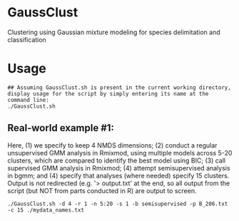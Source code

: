 # GaussClust
Clustering using Gaussian mixture modeling for species delimitation and classification

# Usage
````
## Assuming GaussClust.sh is present in the current working directory, display usage for the script by simply entering its name at the command line:
./GaussClust.sh
````

## Real-world example #1:
Here, (1) we specify to keep 4 NMDS dimensions; (2) conduct a regular unsupervised GMM analysis in Rmixmod, using multiple models across 5-20 clusters, which are compared to identify the best model using BIC; (3) call supervised GMM analysis in Rmixmod; (4) attempt semisupervised analysis in bgmm; and (4) specify that analyses (where needed) specify 15 clusters. Output is not redirected (e.g. '> output.txt' at the end, so all output from the script (but NOT from parts conducted in R) are output to screen.
````
./GaussClust.sh -d 4 -r 1 -n 5:20 -s 1 -b semisupervised -p B_206.txt -c 15 ./mydata_names.txt
````
